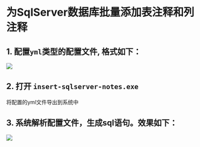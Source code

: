 # 为SqlServer数据库批量添加表注释和列注释
## 1. 配置`yml`类型的配置文件, 格式如下：
![](http://oqdzx28cd.bkt.clouddn.com/18-1-18/15751486.jpg)
## 2. 打开 `insert-sqlserver-notes.exe`
将配置的yml文件导出到系统中
## 3. 系统解析配置文件，生成sql语句。效果如下：
![](http://oqdzx28cd.bkt.clouddn.com/18-1-18/1440409.jpg)